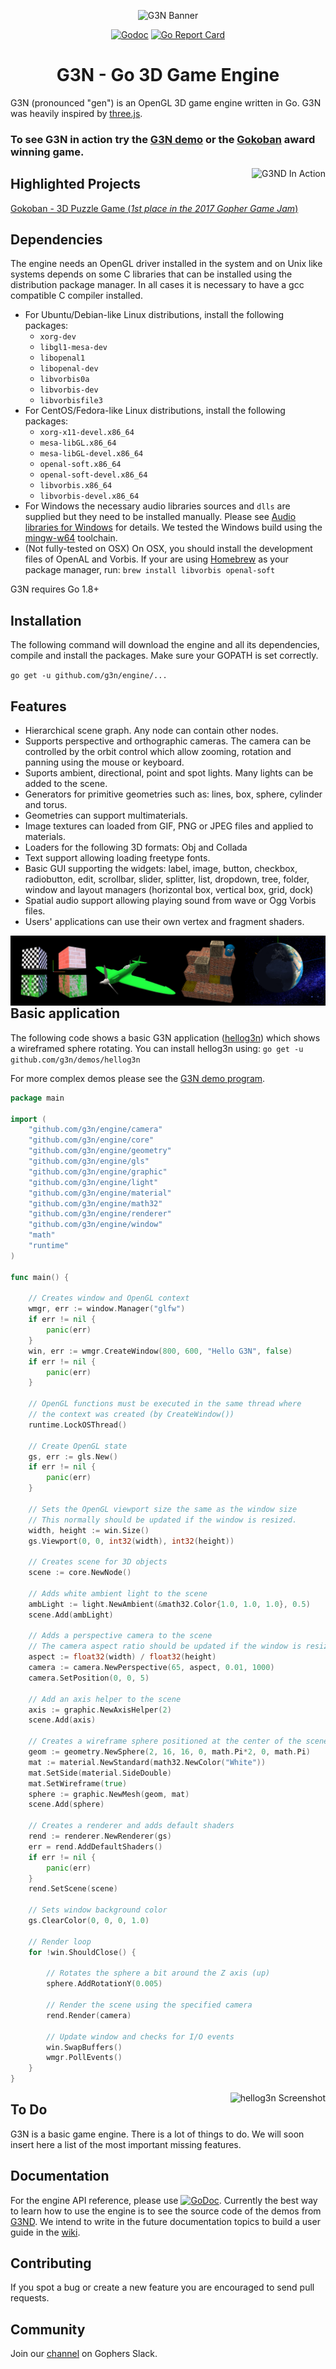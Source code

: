 
<p align="center"><img width="150" src="https://github.com/g3n/g3nd/blob/master/data/images/g3n_logo.png" alt="G3N Banner"/></p>
<p align="center">
  <a href="https://godoc.org/github.com/g3n/engine"><img src="https://godoc.org/github.com/g3n/engine?status.svg" alt="Godoc"></img></a>
  <a href="https://goreportcard.com/report/github.com/g3n/engine"><img src="https://goreportcard.com/badge/github.com/g3n/engine"  alt="Go Report Card"/></a>
</p>
<p><h1 align="center">G3N - Go 3D Game Engine</h1></p>

G3N (pronounced "gen") is an OpenGL 3D game engine written in Go.
G3N was heavily inspired by [three.js](https://threejs.org/).

### **To see G3N in action try the [G3N demo](https://github.com/g3n/g3nd) or the [Gokoban](https://github.com/danaugrs/gokoban) award winning game.**

<p align="center">
  <img style="float: right;" src="https://raw.githubusercontent.com/g3n/g3nd/master/data/images/g3nd_screenshots.png" alt="G3ND In Action"/>
</p>

## Highlighted Projects

[Gokoban - 3D Puzzle Game (_1st place in the 2017 Gopher Game Jam_)](https://github.com/danaugrs/gokoban)

## Dependencies

The engine needs an OpenGL driver installed in the system and on Unix like systems
depends on some C libraries that can be installed using the distribution package manager.
In all cases it is necessary to have a gcc compatible C compiler installed.

* For Ubuntu/Debian-like Linux distributions, install the following packages:
  * `xorg-dev`
  * `libgl1-mesa-dev`
  * `libopenal1`
  * `libopenal-dev`
  * `libvorbis0a`
  * `libvorbis-dev`
  * `libvorbisfile3`
* For CentOS/Fedora-like Linux distributions, install the following packages:
  * `xorg-x11-devel.x86_64`
  * `mesa-libGL.x86_64`
  * `mesa-libGL-devel.x86_64`
  * `openal-soft.x86_64`
  * `openal-soft-devel.x86_64`
  * `libvorbis.x86_64`
  * `libvorbis-devel.x86_64`
* For Windows the necessary audio libraries sources and `dlls` are supplied but they need to be installed
  manually. Please see [Audio libraries for Windows](audio/windows) for details.
  We tested the Windows build using the [mingw-w64](https://mingw-w64.org) toolchain.
* (Not fully-tested on OSX) On OSX, you should install the development files of OpenAL and Vorbis. If
  your are using [Homebrew](https://brew.sh/) as your package manager, run:
  `brew install libvorbis openal-soft`

G3N requires Go 1.8+

## Installation

The following command will download the engine and all its dependencies, compile and
install the packages. Make sure your GOPATH is set correctly. 

`go get -u github.com/g3n/engine/...`

## Features

* Hierarchical scene graph. Any node can contain other nodes.
* Supports perspective and orthographic cameras. The camera can be controlled
  by the orbit control which allow zooming, rotation and panning using the mouse or keyboard.
* Suports ambient, directional, point and spot lights. Many lights can be added to the scene.
* Generators for primitive geometries such as: lines, box, sphere, cylinder and torus.
* Geometries can support multimaterials.
* Image textures can loaded from GIF, PNG or JPEG files and applied to materials.
* Loaders for the following 3D formats: Obj and Collada
* Text support allowing loading freetype fonts.
* Basic GUI supporting the widgets: label, image, button, checkbox, radiobutton,
  edit, scrollbar, slider, splitter, list, dropdown, tree, folder, window and layout managers
  (horizontal box, vertical box, grid, dock)
* Spatial audio support allowing playing sound from wave or Ogg Vorbis files.
* Users' applications can use their own vertex and fragment shaders.

<p align="center">
  <img style="float: right;" src="https://github.com/g3n/g3n.github.io/blob/master/g3n_banner_small.png" alt="G3N Banner"/>
</p>

## Basic application

The following code shows a basic G3N application 
([hellog3n](https://github.com/g3n/demos/tree/master/hellog3n))
which shows a wireframed sphere rotating.
You can install hellog3n using: `go get -u github.com/g3n/demos/hellog3n`

For more complex demos please see the [G3N demo program](https://github.com/g3n/g3nd).

```Go
package main

import (
	"github.com/g3n/engine/camera"
	"github.com/g3n/engine/core"
	"github.com/g3n/engine/geometry"
	"github.com/g3n/engine/gls"
	"github.com/g3n/engine/graphic"
	"github.com/g3n/engine/light"
	"github.com/g3n/engine/material"
	"github.com/g3n/engine/math32"
	"github.com/g3n/engine/renderer"
	"github.com/g3n/engine/window"
	"math"
	"runtime"
)

func main() {

	// Creates window and OpenGL context
	wmgr, err := window.Manager("glfw")
	if err != nil {
		panic(err)
	}
	win, err := wmgr.CreateWindow(800, 600, "Hello G3N", false)
	if err != nil {
		panic(err)
	}

	// OpenGL functions must be executed in the same thread where
	// the context was created (by CreateWindow())
	runtime.LockOSThread()

	// Create OpenGL state
	gs, err := gls.New()
	if err != nil {
		panic(err)
	}

	// Sets the OpenGL viewport size the same as the window size
	// This normally should be updated if the window is resized.
	width, height := win.Size()
	gs.Viewport(0, 0, int32(width), int32(height))

	// Creates scene for 3D objects
	scene := core.NewNode()

	// Adds white ambient light to the scene
	ambLight := light.NewAmbient(&math32.Color{1.0, 1.0, 1.0}, 0.5)
	scene.Add(ambLight)

	// Adds a perspective camera to the scene
	// The camera aspect ratio should be updated if the window is resized.
	aspect := float32(width) / float32(height)
	camera := camera.NewPerspective(65, aspect, 0.01, 1000)
	camera.SetPosition(0, 0, 5)

	// Add an axis helper to the scene
	axis := graphic.NewAxisHelper(2)
	scene.Add(axis)

	// Creates a wireframe sphere positioned at the center of the scene
	geom := geometry.NewSphere(2, 16, 16, 0, math.Pi*2, 0, math.Pi)
	mat := material.NewStandard(math32.NewColor("White"))
	mat.SetSide(material.SideDouble)
	mat.SetWireframe(true)
	sphere := graphic.NewMesh(geom, mat)
	scene.Add(sphere)

	// Creates a renderer and adds default shaders
	rend := renderer.NewRenderer(gs)
	err = rend.AddDefaultShaders()
	if err != nil {
		panic(err)
	}
	rend.SetScene(scene)

	// Sets window background color
	gs.ClearColor(0, 0, 0, 1.0)

	// Render loop
	for !win.ShouldClose() {

		// Rotates the sphere a bit around the Z axis (up)
		sphere.AddRotationY(0.005)

		// Render the scene using the specified camera
		rend.Render(camera)

		// Update window and checks for I/O events
		win.SwapBuffers()
		wmgr.PollEvents()
	}
}

```

<p align="center">
  <img style="float: right;" src="https://github.com/g3n/demos/blob/master/hellog3n/screenshot.png" alt="hellog3n Screenshot"/>
</p>

## To Do

G3N is a basic game engine. There is a lot of things to do.
We will soon insert here a list of the most important missing features.

## Documentation

For the engine API reference, please use
[![GoDoc](https://godoc.org/github.com/g3n/engine?status.svg)](https://godoc.org/github.com/g3n/engine).
Currently the best way to learn how to use the engine is to see the source code
of the demos from [G3ND](https://github.com/g3n/g3nd).
We intend to write in the future documentation topics
to build a user guide in the [wiki](https://github.com/g3n/engine/wiki).

## Contributing

If you spot a bug or create a new feature you are encouraged to
send pull requests.

## Community

Join our [channel](https://gophers.slack.com/messages/g3n) on Gophers Slack.
